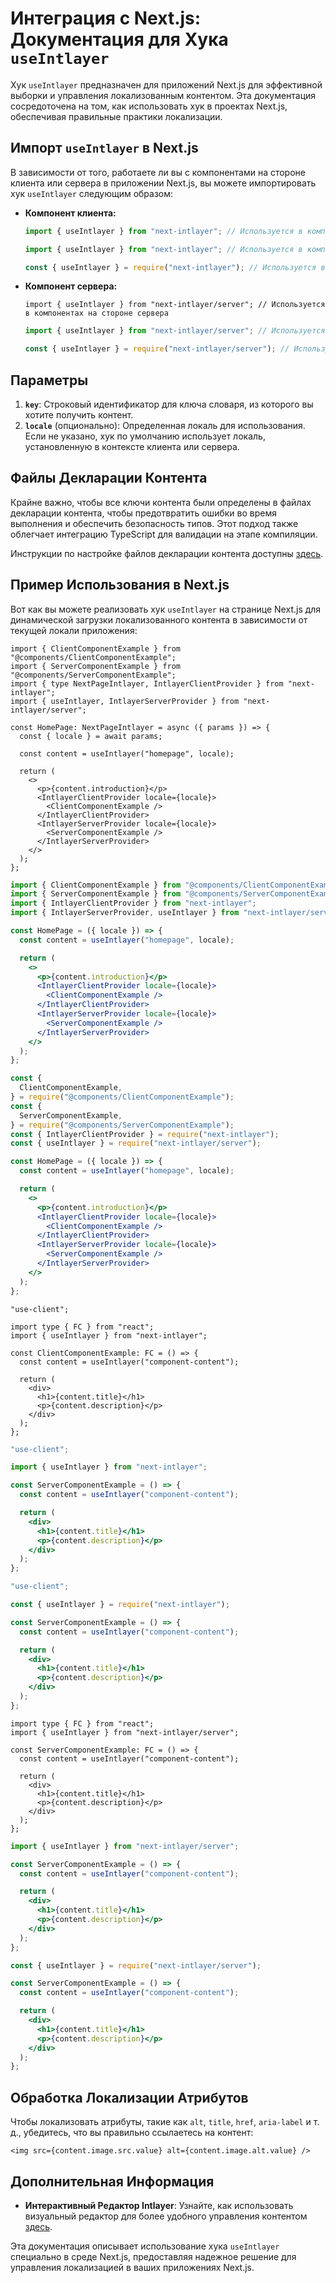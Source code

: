 # Интеграция с Next.js: Документация для Хука `useIntlayer`

Хук `useIntlayer` предназначен для приложений Next.js для эффективной выборки и управления локализованным контентом. Эта документация сосредоточена на том, как использовать хук в проектах Next.js, обеспечивая правильные практики локализации.

## Импорт `useIntlayer` в Next.js

В зависимости от того, работаете ли вы с компонентами на стороне клиента или сервера в приложении Next.js, вы можете импортировать хук `useIntlayer` следующим образом:

- **Компонент клиента:**

  ```typescript codeFormat="typescript"
  import { useIntlayer } from "next-intlayer"; // Используется в компонентах на стороне клиента
  ```

  ```javascript codeFormat="esm"
  import { useIntlayer } from "next-intlayer"; // Используется в компонентах на стороне клиента
  ```

  ```javascript codeFormat="commonjs"
  const { useIntlayer } = require("next-intlayer"); // Используется в компонентах на стороне клиента
  ```

- **Компонент сервера:**

  ```tsx codeFormat="typescript"
  import { useIntlayer } from "next-intlayer/server"; // Используется в компонентах на стороне сервера
  ```

  ```javascript codeFormat="esm"
  import { useIntlayer } from "next-intlayer/server"; // Используется в компонентах на стороне сервера
  ```

  ```javascript codeFormat="commonjs"
  const { useIntlayer } = require("next-intlayer/server"); // Используется в компонентах на стороне сервера
  ```

## Параметры

1. **`key`**: Строковый идентификатор для ключа словаря, из которого вы хотите получить контент.
2. **`locale`** (опционально): Определенная локаль для использования. Если не указано, хук по умолчанию использует локаль, установленную в контексте клиента или сервера.

## Файлы Декларации Контента

Крайне важно, чтобы все ключи контента были определены в файлах декларации контента, чтобы предотвратить ошибки во время выполнения и обеспечить безопасность типов. Этот подход также облегчает интеграцию TypeScript для валидации на этапе компиляции.

Инструкции по настройке файлов декларации контента доступны [здесь](https://github.com/aymericzip/intlayer/blob/main/docs/ru/content_declaration/get_started.md).

## Пример Использования в Next.js

Вот как вы можете реализовать хук `useIntlayer` на странице Next.js для динамической загрузки локализованного контента в зависимости от текущей локали приложения:

```tsx fileName="src/pages/[locale]/index.tsx" codeFormat="typescript"
import { ClientComponentExample } from "@components/ClientComponentExample";
import { ServerComponentExample } from "@components/ServerComponentExample";
import { type NextPageIntlayer, IntlayerClientProvider } from "next-intlayer";
import { useIntlayer, IntlayerServerProvider } from "next-intlayer/server";

const HomePage: NextPageIntlayer = async ({ params }) => {
  const { locale } = await params;

  const content = useIntlayer("homepage", locale);

  return (
    <>
      <p>{content.introduction}</p>
      <IntlayerClientProvider locale={locale}>
        <ClientComponentExample />
      </IntlayerClientProvider>
      <IntlayerServerProvider locale={locale}>
        <ServerComponentExample />
      </IntlayerServerProvider>
    </>
  );
};
```

```jsx fileName="src/pages/[locale]/index.csx" codeFormat="esm"
import { ClientComponentExample } from "@components/ClientComponentExample";
import { ServerComponentExample } from "@components/ServerComponentExample";
import { IntlayerClientProvider } from "next-intlayer";
import { IntlayerServerProvider, useIntlayer } from "next-intlayer/server";

const HomePage = ({ locale }) => {
  const content = useIntlayer("homepage", locale);

  return (
    <>
      <p>{content.introduction}</p>
      <IntlayerClientProvider locale={locale}>
        <ClientComponentExample />
      </IntlayerClientProvider>
      <IntlayerServerProvider locale={locale}>
        <ServerComponentExample />
      </IntlayerServerProvider>
    </>
  );
};
```

```jsx fileName="src/components/ClientComponentExample.csx" codeFormat="commonjs"
const {
  ClientComponentExample,
} = require("@components/ClientComponentExample");
const {
  ServerComponentExample,
} = require("@components/ServerComponentExample");
const { IntlayerClientProvider } = require("next-intlayer");
const { useIntlayer } = require("next-intlayer/server");

const HomePage = ({ locale }) => {
  const content = useIntlayer("homepage", locale);

  return (
    <>
      <p>{content.introduction}</p>
      <IntlayerClientProvider locale={locale}>
        <ClientComponentExample />
      </IntlayerClientProvider>
      <IntlayerServerProvider locale={locale}>
        <ServerComponentExample />
      </IntlayerServerProvider>
    </>
  );
};
```

```tsx fileName="src/components/ClientComponentExample.tsx" codeFormat="typescript"
"use-client";

import type { FC } from "react";
import { useIntlayer } from "next-intlayer";

const ClientComponentExample: FC = () => {
  const content = useIntlayer("component-content");

  return (
    <div>
      <h1>{content.title}</h1>
      <p>{content.description}</p>
    </div>
  );
};
```

```jsx fileName="src/components/ClientComponentExample.msx" codeFormat="esm"
"use-client";

import { useIntlayer } from "next-intlayer";

const ServerComponentExample = () => {
  const content = useIntlayer("component-content");

  return (
    <div>
      <h1>{content.title}</h1>
      <p>{content.description}</p>
    </div>
  );
};
```

```jsx fileName="src/components/ClientComponentExample.csx" codeFormat="commonjs"
"use-client";

const { useIntlayer } = require("next-intlayer");

const ServerComponentExample = () => {
  const content = useIntlayer("component-content");

  return (
    <div>
      <h1>{content.title}</h1>
      <p>{content.description}</p>
    </div>
  );
};
```

```tsx fileName="src/components/ServerComponentExample.tsx" codeFormat="typescript"
import type { FC } from "react";
import { useIntlayer } from "next-intlayer/server";

const ServerComponentExample: FC = () => {
  const content = useIntlayer("component-content");

  return (
    <div>
      <h1>{content.title}</h1>
      <p>{content.description}</p>
    </div>
  );
};
```

```jsx fileName="src/components/ServerComponentExample.mjx" codeFormat="esm"
import { useIntlayer } from "next-intlayer/server";

const ServerComponentExample = () => {
  const content = useIntlayer("component-content");

  return (
    <div>
      <h1>{content.title}</h1>
      <p>{content.description}</p>
    </div>
  );
};
```

```jsx fileName="src/components/ServerComponentExample.csx" codeFormat="commonjs"
const { useIntlayer } = require("next-intlayer/server");

const ServerComponentExample = () => {
  const content = useIntlayer("component-content");

  return (
    <div>
      <h1>{content.title}</h1>
      <p>{content.description}</p>
    </div>
  );
};
```

## Обработка Локализации Атрибутов

Чтобы локализовать атрибуты, такие как `alt`, `title`, `href`, `aria-label` и т. д., убедитесь, что вы правильно ссылаетесь на контент:

```tsx
<img src={content.image.src.value} alt={content.image.alt.value} />
```

## Дополнительная Информация

- **Интерактивный Редактор Intlayer**: Узнайте, как использовать визуальный редактор для более удобного управления контентом [здесь](https://github.com/aymericzip/intlayer/blob/main/docs/ru/intlayer_editor.md).

Эта документация описывает использование хука `useIntlayer` специально в среде Next.js, предоставляя надежное решение для управления локализацией в ваших приложениях Next.js.
